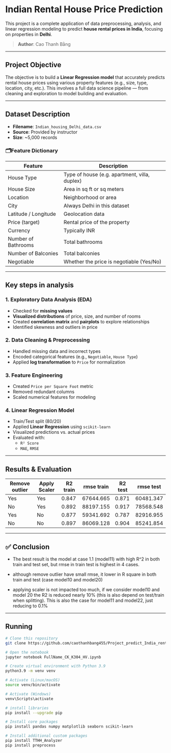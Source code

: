 # Indian Rental House Price Prediction

This project is a complete application of data preprocessing, analysis, and linear regression modeling to predict **house rental prices in India**, focusing on properties in **Delhi**.

> **Author**: Cao Thanh Bằng  
---

## Project Objective

The objective is to build a **Linear Regression model** that accurately predicts rental house prices using various property features (e.g., size, type, location, city, etc.). This involves a full data science pipeline — from cleaning and exploration to model building and evaluation.

---

## Dataset Description

- **Filename**: `Indian_housing_Delhi_data.csv`
- **Source**: Provided by instructor
- **Size**: ~5,000 records

### 🗂Feature Dictionary

| Feature                | Description                                              |
|------------------------|----------------------------------------------------------|
| House Type             | Type of house (e.g. apartment, villa, duplex)            |
| House Size             | Area in sq ft or sq meters                               |
| Location               | Neighborhood or area                                     |
| City                   | Always Delhi in this dataset                             |
| Latitude / Longitude   | Geolocation data                                         |
| Price (target)         | Rental price of the property                             |
| Currency               | Typically INR                                            |
| Number of Bathrooms    | Total bathrooms                                          |
| Number of Balconies    | Total balconies                                          |
| Negotiable             | Whether the price is negotiable (Yes/No)                |

---

## Key steps in analysis

### 1. Exploratory Data Analysis (EDA)
- Checked for **missing values**
- **Visualized distributions** of price, size, and number of rooms
- Created **correlation matrix** and **pairplots** to explore relationships
- Identified skewness and outliers in price

### 2. Data Cleaning & Preprocessing
- Handled missing data and incorrect types
- Encoded categorical features (e.g., `Negotiable`, `House Type`)
- Applied **log transformation** to `Price` for normalization

### 3. Feature Engineering
- Created `Price per Square Foot` metric
- Removed redundant columns
- Scaled numerical features for modeling

### 4. Linear Regression Model
- Train/Test split (80/20)
- Applied **Linear Regression** using `scikit-learn`
- Visualized predictions vs. actual prices
- Evaluated with:
  - `R² Score`
  - `MAE`, `RMSE`

---

## Results & Evaluation

|Remove outlier|Apply Scaler|R2 train|rmse train|R2 test|rmse test|
|---|---|---|---|---|---|
|Yes|Yes|0.847|67644.665|0.871|60481.347|
|No|Yes|0.892|88197.155|0.917|78568.548|
|Yes|No|0.877|59341.692|0.787|82916.955|
|No|No|0.897|86069.128|0.904|85241.854|

---

## ✅ Conclusion

- The best result is the model at case 1.1 (model11) with high R^2 in both 
train and test set, but rmse in train test is highest in 4 cases.

- although remove outlier have small rmse, it lower in R square in both 
train and test (case model10 and model20)

- applying scaler is not impacted too much, if we consider model10 and model 20
the R2 is reduced nearly 10% (this is also depend on test/train when splitting).
This is also the case for model11 and model22, just
reducing to 0.1%
---

## Running

```bash
# Clone this repository
git clone https://github.com/caothanhbang455/Project_predict_India_rental_house.git

# Open the notebook
jupyter notebook FullName_CK_K304_HV.ipynb

# Create virtual environment with Python 3.9
python3.9 -m venv venv

# Activate (Linux/macOS)
source venv/bin/activate

# Activate (Windows)
venv\Scripts\activate

# install libraries
pip install --upgrade pip

# Install core packages
pip install pandas numpy matplotlib seaborn scikit-learn

# Install additional custom packages
pip install TTHH_Analyzer
pip install preprocess
